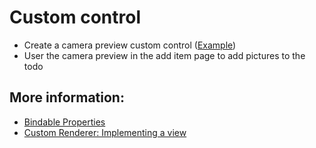 # Custom control
- Create a camera preview custom control ([Example](https://docs.microsoft.com/en-us/xamarin/xamarin-forms/app-fundamentals/custom-renderer/view))
- User the camera preview in the add item page to add pictures to the todo

## More information:
- [Bindable Properties](https://docs.microsoft.com/en-us/xamarin/xamarin-forms/xaml/bindable-properties)
- [Custom Renderer: Implementing a view](https://docs.microsoft.com/en-us/xamarin/xamarin-forms/app-fundamentals/custom-renderer/view)